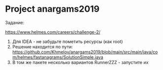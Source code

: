 # Project anargams2019
Задание:

https://www.helmes.com/careers/challenge-2/

1) Для IDEA -  не забудьте пометить ресурсы (как root)
2) Решение находится по пути: https://github.com/Khmelov/anargams2019/blob/main/src/main/java/com/helmes/fastanagrams/SolutionSimple.java
3) В том же пакете несколько вариантов RunnerZZZ - запустите их
